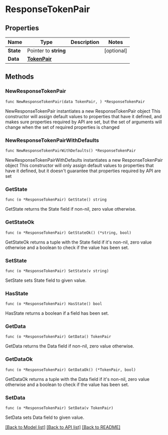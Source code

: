 # ResponseTokenPair

## Properties

Name | Type | Description | Notes
------------ | ------------- | ------------- | -------------
**State** | Pointer to **string** |  | [optional] 
**Data** | [**TokenPair**](TokenPair.md) |  | 

## Methods

### NewResponseTokenPair

`func NewResponseTokenPair(data TokenPair, ) *ResponseTokenPair`

NewResponseTokenPair instantiates a new ResponseTokenPair object
This constructor will assign default values to properties that have it defined,
and makes sure properties required by API are set, but the set of arguments
will change when the set of required properties is changed

### NewResponseTokenPairWithDefaults

`func NewResponseTokenPairWithDefaults() *ResponseTokenPair`

NewResponseTokenPairWithDefaults instantiates a new ResponseTokenPair object
This constructor will only assign default values to properties that have it defined,
but it doesn't guarantee that properties required by API are set

### GetState

`func (o *ResponseTokenPair) GetState() string`

GetState returns the State field if non-nil, zero value otherwise.

### GetStateOk

`func (o *ResponseTokenPair) GetStateOk() (*string, bool)`

GetStateOk returns a tuple with the State field if it's non-nil, zero value otherwise
and a boolean to check if the value has been set.

### SetState

`func (o *ResponseTokenPair) SetState(v string)`

SetState sets State field to given value.

### HasState

`func (o *ResponseTokenPair) HasState() bool`

HasState returns a boolean if a field has been set.

### GetData

`func (o *ResponseTokenPair) GetData() TokenPair`

GetData returns the Data field if non-nil, zero value otherwise.

### GetDataOk

`func (o *ResponseTokenPair) GetDataOk() (*TokenPair, bool)`

GetDataOk returns a tuple with the Data field if it's non-nil, zero value otherwise
and a boolean to check if the value has been set.

### SetData

`func (o *ResponseTokenPair) SetData(v TokenPair)`

SetData sets Data field to given value.



[[Back to Model list]](../README.md#documentation-for-models) [[Back to API list]](../README.md#documentation-for-api-endpoints) [[Back to README]](../README.md)


